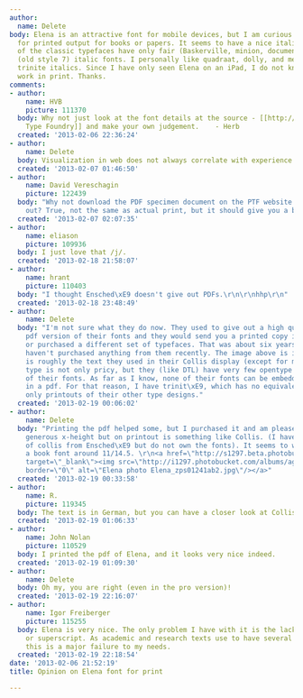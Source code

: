 ```yaml
---
author:
  name: Delete
body: Elena is an attractive font for mobile devices, but I am curious how it works
  for printed output for books or papers. It seems to have a nice italic, and many
  of the classic typefaces have only fair (Baskerville, minion, documenta) or poor
  (old style 7) italic fonts. I personally like quadraat, dolly, and mercury, And
  trinite italics. Since I have only seen Elena on an iPad, I do not know how it would
  work in print. Thanks.
comments:
- author:
    name: HVB
    picture: 111370
  body: Why not just look at the font details at the source - [[http://processtypefoundry.com/fonts/elena/|Process
    Type Foundry]] and make your own judgement.    - Herb
  created: '2013-02-06 22:36:24'
- author:
    name: Delete
  body: Visualization in web does not always correlate with experience in print output.
  created: '2013-02-07 01:46:50'
- author:
    name: David Vereschagin
    picture: 122439
  body: "Why not download the PDF specimen document on the PTF website and print it
    out? True, not the same as actual print, but it should give you a better idea.\r\n"
  created: '2013-02-07 02:07:35'
- author:
    name: eliason
    picture: 109936
  body: I just love that /j/.
  created: '2013-02-18 21:58:07'
- author:
    name: hrant
    picture: 110403
  body: "I thought Ensched\xE9 doesn't give out PDFs.\r\n\r\nhhp\r\n"
  created: '2013-02-18 23:48:49'
- author:
    name: Delete
  body: "I'm not sure what they do now. They used to give out a high quality bitmapped
    pdf version of their fonts and they would send you a printed copy if you asked
    or purchased a different set of typefaces. That was about six years ago, and I
    haven't purchased anything from them recently. The image above is in Elena, but
    is roughly the text they used in their Collis display (except for my typos).\r\n\r\nTheir
    type is not only pricy, but they (like DTL) have very few opentype pro versions
    of their fonts. As far as I know, none of their fonts can be embedded legally
    in a pdf. For that reason, I have trinit\xE9, which has no equivalent, but have
    only printouts of their other type designs."
  created: '2013-02-19 00:06:02'
- author:
    name: Delete
  body: "Printing the pdf helped some, but I purchased it and am pleased. It has a
    generous x-height but on printout is something like Collis. (I have printed specimens
    of collis from Ensched\xE9 but do not own the fonts). It seems to work best as
    a book font around 11/14.5. \r\n<a href=\"http://s1297.beta.photobucket.com/user/IsleofGough/media/Elena_zps01241ab2.jpg.html\"
    target=\"_blank\"><img src=\"http://i1297.photobucket.com/albums/ag36/IsleofGough/Elena_zps01241ab2.jpg\"
    border=\"0\" alt=\"Elena photo Elena_zps01241ab2.jpg\"/></a>"
  created: '2013-02-19 00:33:58'
- author:
    name: R.
    picture: 119345
  body: The text is in German, but you can have a closer look at Collis <a href="http://www.agenturtschi.ch/t3/fileadmin/download/fachartikel/Collis.pdf">here</a>.
  created: '2013-02-19 01:06:33'
- author:
    name: John Nolan
    picture: 110529
  body: I printed the pdf of Elena, and it looks very nice indeed.
  created: '2013-02-19 01:09:30'
- author:
    name: Delete
  body: Oh my, you are right (even in the pro version)!
  created: '2013-02-19 22:16:07'
- author:
    name: Igor Freiberger
    picture: 115255
  body: Elena is very nice. The only problem I have with it is the lack of true  superiors
    or superscript. As academic and research texts use to have several footnotes,
    this is a major failure to my needs.
  created: '2013-02-19 22:18:54'
date: '2013-02-06 21:52:19'
title: Opinion on Elena font for print

---
```

